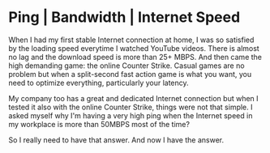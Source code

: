 # Ping | Bandwidth | Internet Speed
When I had my first stable Internet connection at home, I 
was so satisfied by the loading speed
everytime I watched YouTube videos.
There is almost no lag and the download speed is more than
25+ MBPS. And then came the high demanding game: the online
Counter Strike. Casual games are no problem but
when a split-second fast action game is what you want,
you need to optimize everything, particularly your latency.

My company too has a great
and dedicated Internet connection but when I tested
it also with the online Counter Strike, things
were not that simple. I asked myself why I'm having
a very high ping when the Internet speed in
my workplace is more than 50MBPS most of the time?

So I really need to have that answer. 
And now I have the answer.
